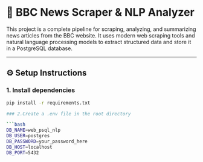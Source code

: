 # 📰 BBC News Scraper & NLP Analyzer

This project is a complete pipeline for scraping, analyzing, and summarizing news articles from the BBC website. It uses modern web scraping tools and natural language processing models to extract structured data and store it in a PostgreSQL database.

---

## ⚙️ Setup Instructions

### 1. Install dependencies

```bash
pip install -r requirements.txt

### 2.Create a .env file in the root directory

```bash
DB_NAME=web_psql_nlp
DB_USER=postgres
DB_PASSWORD=your_password_here
DB_HOST=localhost
DB_PORT=5432

